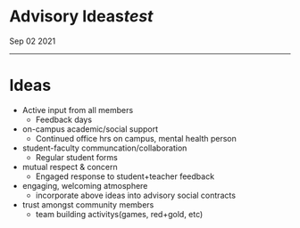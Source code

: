 # Advisory Ideas*test*
Sep 02 2021
***
# Ideas
 - Active input from all members
   - Feedback days
 - on-campus academic/social support
   - Continued office hrs on campus, mental health person
 - student-faculty communcation/collaboration
   - Regular student forms
 - mutual respect & concern
   - Engaged response to student+teacher feedback
 - engaging, welcoming atmosphere
   - incorporate above ideas into advisory social contracts
 - trust amongst community members
   - team building activitys(games, red+gold, etc)
